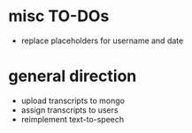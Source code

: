 # misc TO-DOs 
* replace placeholders for username and date

# general direction
* upload transcripts to mongo
* assign transcripts to users
* reimplement text-to-speech